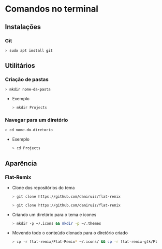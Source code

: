 # Comandos no terminal

## Instalações

### Git

```bash
> sudo apt install git
``` 

## Utilitários

### Criação de pastas

```bash
> mkdir nome-da-pasta
``` 

* Exemplo

  ```bash
  > mkdir Projects
  ``` 

### Navegar para um diretório

```bash
> cd nome-do-diretorio
``` 

* Exemplo

  ```bash
  > cd Projects
  ``` 

## Aparência

### Flat-Remix

* Clone dos repositórios do tema
  ```bash
  > git clone https://github.com/daniruiz/flat-remix
  ```

  ```bash
  > git clone https://github.com/daniruiz/flat-remix
  ```

* Criando um diretório para o tema e icones
  ```bash
  > mkdir -p ~/.icons && mkdir -p ~/.themes
  ```
  
* Movendo todo o conteúdo clonado para o diretório criado
  ```bash
  > cp -r flat-remix/Flat-Remix* ~/.icons/ && cp -r flat-remix-gtk/Flat-Remix-GTK* ~/.themes/
  ```

